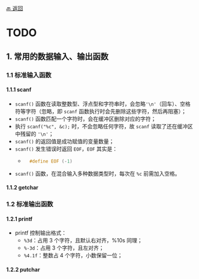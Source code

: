 [🔙 返回](../README.md)
# TODO

## 1. 常用的数据输入、输出函数
### 1.1 标准输入函数
#### 1.1.1 scanf
  - `scanf()` 函数在读取整数型、浮点型和字符串时，会忽略`'\n'`（回车）、空格符等字符（忽略，即 `scanf` 函数执行时会先删除这些字符，然后再阻塞）；
  - `scanf()` 函数匹配一个字符时，会在缓冲区删除对应的字符；
  - 执行 `scanf("%c", &c);` 时，不会忽略任何字符，故 `scanf` 读取了还在缓冲区中残留的 `'\n'`；
  - `scanf()` 的返回值是成功赋值的变量数量；
  - `scanf()` 发生错误时返回 `EOF`，`EOF` 其实是：
    - ``` C
        #define EOF (-1) 
      ```
  - `scanf()` 函数，在混合输入多种数据类型时，每次在 `%c` 前需加入空格。
  
#### 1.1.2 getchar

### 1.2 标准输出函数
#### 1.2.1 printf
  - printf 控制输出格式：
    - `%3d`：占用 3 个字符，且默认右对齐，%10s 同理；
    - `%-3d`：占用 3 个字符，且左对齐；
    - `%4.1f`：整数占 4 个字符，小数保留一位；
#### 1.2.2 putchar